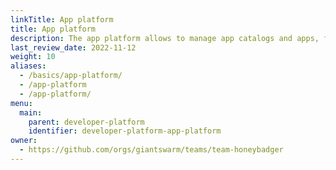 ```yaml
---
linkTitle: App platform
title: App platform
description: The app platform allows to manage app catalogs and apps, for simple and standardized deployment in all your workload clusters.
last_review_date: 2022-11-12
weight: 10
aliases:
  - /basics/app-platform/
  - /app-platform
  - /app-platform/
menu:
  main:
    parent: developer-platform
    identifier: developer-platform-app-platform
owner:
  - https://github.com/orgs/giantswarm/teams/team-honeybadger
---
```


